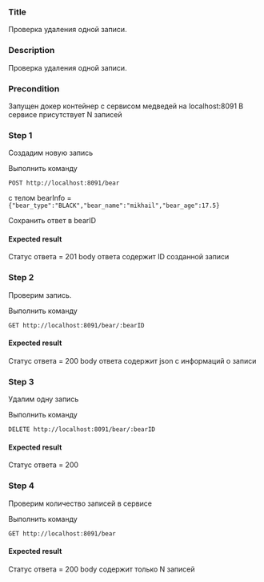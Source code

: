 ### Title
Проверка удаления одной записи.
### Description
Проверка удаления одной записи.
### Precondition
Запущен докер контейнер с сервисом медведей на localhost:8091
В сервисе присутствует N записей
### Step 1
Создадим новую запись

Выполнить команду

``POST http://localhost:8091/bear``

с телом bearInfo =
``{"bear_type":"BLACK","bear_name":"mikhail","bear_age":17.5}``

Сохранить ответ в bearID

#### Expected result
Статус ответа = 201
body ответа содержит ID созданной записи

### Step 2
Проверим запись.

Выполнить команду

``GET http://localhost:8091/bear/:bearID``

#### Expected result
Статус ответа = 200
body ответа содержит json c информаций о записи

### Step 3
Удалим одну запись

Выполнить команду

``DELETE http://localhost:8091/bear/:bearID``

#### Expected result
Статус ответа = 200

### Step 4
Проверим количество записей в сервисе

Выполнить команду

``GET http://localhost:8091/bear``
#### Expected result
Статус ответа = 200
body содержит только N записей
